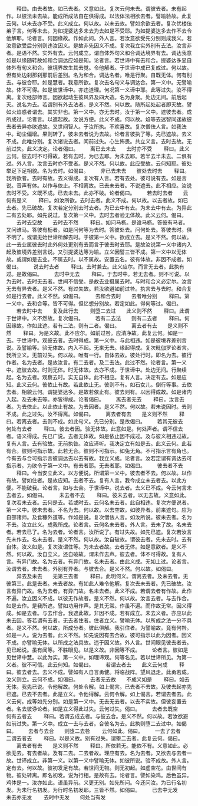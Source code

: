 <!-- { "loadSidebar": true } -->
　　释曰。由去者故。如已去者。义意如此。复次云何未去。谓彼去者。未有起作。以彼法未去故。能成所成法自在俱得成。以法体法相欲去者。譬喻验故。此复云何。以未去亦不受。此义成立。何以故。以未去故。譬如余欲去者。复次优楼佉弟子言。何等未去。为如提婆达多未去为去如是不受耶。为如提婆达多去作不去令他解耶。论者言。何因缘故。作如此问。外人言。若汝意欲受先分别则成我义。若汝意欲受后分别则违汝因义。是故非先因义不成。复次我立实外别有去法。汝言非者。是语不然。实外有去。云何成立。谓自体外句义和合调达境界有去。调达我意如是以缘随转故如和合调达应如是知。论者言。若世谛中有去和合。提婆达多显自体外有句义和合。彼境界故生其去觉。令他解者。于世谛中成已复成过。何以故。但有处边刹那刹那前后差别。名为和合。调达名者。唯是行聚。自既无体。何有别去。与彼合耶。如是慧者。我意所欲。复次去名句义与调达合。第一义中。无譬喻故。体不可得。如是彼世谛中。亦违道理。何况第一义谛中耶。此等过失。汝不得离。复次经部师言。因欲起动生彼风界及四大造。名为身聚。处边无间。前后起灭。说名为去。若谓别有外去法者。是义不然。何以故。随所起处起者即灭故。譬如火焰惑者谓去。其实非也。第一义中。亦无去时。汝于第一义中。遮彼去者。成所成过。论者言。以遮起故。汝说方便。此义不成。何以故。焰等去迷智同迷故彼去者去异亦欲遮故。又世间智人。于汝所执。不欢喜故。复次僧佉人言。如我法中。动尘偏增。果则转了。彼未去者说为去故。论者言彼执了等。先已遮故。去义不成。此唯分别。复次诸说去者。闻前过失。心生怖畏。共立义言。去时去故。无前过失。此义决定。论者偈曰。
　　离已去未去　　去时亦不受
　　释曰。此义云何。彼去时不可得故。若有去时。为已去耶。为未去耶。若半去半未去。二俱有过。外人言。汝言去时亦不受者。是义不然。何以故。此应受故。云何知耶。彼处举足下足相貌。名为去时。如偈曰。
　　非已去未去　　彼处去时去
　　释曰。我所欲者。去时有故。去义得成。复次有人言。若有去处。彼可说有去。如是言说。音声有体。以作与依止。不相离故。已去未去者。不说遮去。此不相应。汝说去时不受。义既不成。已去未去。此亦不破。论者偈曰。
　　若去时去者　　云何有是义
　　释曰。如汝所欲。去时去者。此义不成。何以故。以去者故。如已去者。先已破故。复次若定分别去时去者。为已去中有去。为未去中有去。为异此二有去处耶。如先说过。复次第一义中。去时去者验无体故。此义云何。偈曰。
　　去时去空故　　去时去不然
　　释曰。如问马枥。是谁马枥。答彼有马者。又问谁马。答彼有枥者。如是问何等为去时。答彼处去。问何处去。答彼去时。俱不明了。或谓无始世谛所解去时。于彼第一义中。欲成立去。是义不然。何以故。此一去业属彼去时此外何处更别有去而言于彼去时去耶。是故汝说第一义中诸内入起及彼境界差别言说。又引提婆达等为喻。立义因譬三皆不成。第一义中以无体故。或谓如是去业。不属去时。以不属故。安置去名。彼有体故。非因不成者。如偈曰。
　　说去时去者
　　释曰。去时兼去。此义应尔。而言无去者。此执有过。是故偈曰。
　　去时中无去
　　释曰。于去时中。若无去者。则不可说。以为去时。去时无去者。世间不信受。是故去业摄属去时。与时和合义必定尔。汝言无去有异去者。是义不然。有过失故。若汝欲避如前过咎。执言去与去时。和合复如是行去者。此义不然。如偈曰。
　　去和合去时　　去者唯分别
　　释曰。第一义中。去和合等。皆不可得。但忆想分别故。若定如此。得何等过。偈曰。
　　若去时中去　　复及此行去
　　则堕二去过　　此义则不然
　　释曰。此谓于世谛中。义不然故。复次偈曰。
　　若有二去法　　则有二去者
　　释曰。何因缘故。作如此遮。若有二法。则有二者。偈曰。
　　离去者有去　　是义则不然
　　释曰。为是义故。此不应尔。如前过咎。应清净故。此复云何。如是一去。于世谛中。观彼去者。去时得成。第一义中。与此相违。如是彼境界差别言说。及譬喻等。验无体故。内入不起。无来无去。缘起得成。复次毗伽罗论者言。我所立义。无前过失。何以故。唯有一行。自体去故。彼处行时。即名为去。彼行作者。名为去者。是故汝言。有二去者。及二去法。此过不然。论者言。第一义中。遮彼去故。时则无体。时无体故。去亦不成。于世谛中。处边无间。行聚续起。名为去者。观察去时。实无自体。此不相应。复有人言。决定有去。如是应知。此义云何。彼依止有故。若此依止无。彼则不有。如石女儿。倒行等事。去依去者。相貌云何。谓提婆达多。是故若依止有。彼去则有。以因得成故。如是诸内入起。及去未去等。亦皆得成。论者偈曰。
　　离去者无去
　　释曰。汝言去者。为去依止。以此依止有故。为去因者。是义不然。何以故。若未说因时。去则不成。此之过失。汝不得离。如偈曰。
　　离去者有去　　是义则不然
　　释曰。若离去者。去则不成。如此句义。先已分别。是故偈曰。
　　若其无彼去　　何处有去者
　　释曰。彼去者因。验无体故。此意如是。何处声者。谓不信去者。语义得成。先已广说。去者无体故。如是依止因不成过。及与彼义相违过故。复有人言。去有验故。无前执咎。汝应谛听。我决定立有如是去。此义云何。此若有合。彼则可指示故。此若无合。彼则不可指示。如兔无角。不可指示言有角也。今有去与合可指示言彼调达去以去有故。我立义成。论者言。汝若定谓有调达去可指示者。为欲令于第一义中。有去者耶。无去者耶。如偈曰。
　　彼去者不去
　　释曰。今当安立此义。以方便说。所谓第一义中。彼去者不去。何以故。以作有故。譬如住者。是故应知。去者不去。复有人言。我今成立未去者去。以此方便。不能破我。论者言。如与去合。于世谛中。说去者。去义已不成。今云何言未去者去。如偈曰。
　　未去者不去
　　释曰。彼未去者。以无去故。义意如此。复次若未去者。云何是去。若或时去。云何名未去者。此自相违。复次方便说者。第一义中。彼未去者。不名为去。何以故。以去空故。如彼异者。前来遮句。应为自部诸师。及食糠外道等。作如是说。复次僧佉人言。如汝所说。彼未去者。名为不去。汝立此义。成我所成。论者言。云何名未去者。外人言。去未了故。名未去者。若去已了。名为去者。论者言。汝所说了。有过失故。如先已遮。复次若汝言先未作去。名未去者。是义不然。何以故。汝自破故。谓彼去者。先未去时。去有自体。汝义如是。复次汝谓住等。为未去者故。去者无体。如是意欲者。是义不然。何以故。汝自立义。还自破故。谓未作去声。彼去者。体不可得故。复有人言。有异门故。名为去者。有异门故。名未去者。由此义成。无如上过。论者言。汝谓去者。未去者。外别有异者。与彼去合。是义不然。何以故。如偈曰。
　　异去及未去　　无第三去者
　　释曰。此明何义。谓离去者。及未去者。无彼第三。此是去者。未去者故。有如此人难令他解。复次去未去者。先已破故。汝言有异门故。名为去者。有异门故。名未去者。此义不成。若谓去者有作故。此作不遍。汝立因义不成。以彼无作故者。是义不然。何以故。汝言去者。与去作合。如是去作。是我所遮。譬如功用作声。是其无常。作虽不遍。而作故无常。因义得成。如是去者。与去作合。我遮此故。非因不成。若有成立。未去义者。亦应以此未去因。答若谓有去者。无去者住者。住者立义。譬喻无体。以所成之法一分不具者。是义不然。何以故。所成分者。彼此俱解。我引住者。为譬喻故。竟有何咎。如是一人。说为去者。此义不然。如先说因有去合故。彼可指示以此为因者。因义不成。亦譬喻无体。以所成之法具故。违于因义故。外人言。世间眼见彼去者去。见已起说。虽有闻等。不胜眼见。以是义故。非因等不成。
　　论者言。彼如是见世谛中慧。以此为实。第一义中。如理谛观。何等名见。若以世谛所见。为第一义者。彼不可信。此云何知。如偈曰。
　　若谓去者去　　此义云何成
　　释曰。彼去者去。去义不成。譬如有人自言勇健。将临战阵。望风退走。此勇若成。汝义则立。云何不成。如偈曰。
　　去者无去故　　不成义如是
　　释曰。如去无体。我先已说。令他解故。何处令解。如上偈言。已去者不去故。及彼去起亦先已遮。已去不去者。此是立义。令他得解。云何令解。如上偈言。若谓去者去。此义云何。成等如先分别。如是第一义中。无去无去者。以去不实故。但彼妄置去者。名去彼诤论者。如是立义得此过失。云何过失。偈曰。
　　去者去既空　　何有去者去
　　释曰。若谓去成去者。与彼去合。是义不然。何以故。若汝欲避如前过失。第一义中。成立一去与去者。合彼名为去。此执则堕二去过中。如偈曰。
　　去者与去合　　则堕二去咎
　　云何如此。偈曰。
　　一去了去者　　二谓去者去
　　释曰。以是义故。别有过失。谓堕二去者。此复云何。偈曰。
　　离去者有去　　是义则不然
　　释曰。所依若无。能依不有。义意如此。必欲无去。有去者故。及有二去。二去者故。理应有去。名为去者。又欲去与去者一故。世谛成立。非第一义。以第一义中譬喻无体。如彼所说。验不成故。外人言。定有去。何以故。彼初发足有故。若世间无物。则无初起。如虚空花。由世间有物。彼处转离。即名初发。说为行相。是故有去。论者言。譬如染鸡。后色虽异。鸡体是一。汝亦如此。语虽异前。义更无别。如先所问。今还问汝。为已行名初发。为未行名初发。为行时名初发耶。三皆不然。如偈曰。
　　已去中无发　　未去亦无发
　　去时中无发　　何处当有发
